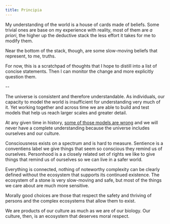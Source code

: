 ```yaml
---
title: Principia
---
```


My understanding of the world is a house of cards made of beliefs. Some trivial ones are base on my experience with reality, most of them are _a priori_, the higher up the deductive stack the less effort it takes for me to modify them.

Near the bottom of the stack, though, are some slow-moving beliefs that represent, to me, truths.

For now, this is a scratchpad of thoughts that I hope to distill into a list of concise statements. Then I can monitor the change and more explicitly question them.

--

The universe is consistent and therefore understandable. As individuals, our capacity to model the world is insufficient for understanding very much of it. Yet working together and across time we are able to build and test models that help us reach larger scales and greater detail. 

At any given time in history, [some of those models are wrong](/library/bad-ideas/) and we will never have a complete understanding because the universe includes ourselves and our culture.

Consciousness exists on a spectrum and is hard to measure. Sentience is a conventiens label we give things that seem so conscious they remind us of ourselves. Personhood is a a closely related set of rights we like to give things that remind us of ourselves so we can live in a safer world.

Everything is connected, nothing of noteworthy complexity can be clearly defined without the ecosystem that supports its continued existence. The ecosystem of a stone is very slow-moving and safe, but most of the things we care about are much more sensitive.

Morally good choices are those that respect the safety and thriving of persons and the complex ecosystems that allow them to exist.

We are products of our culture as much as we are of our biology. Our culture, then, is an ecosystem that deserves moral respect.
